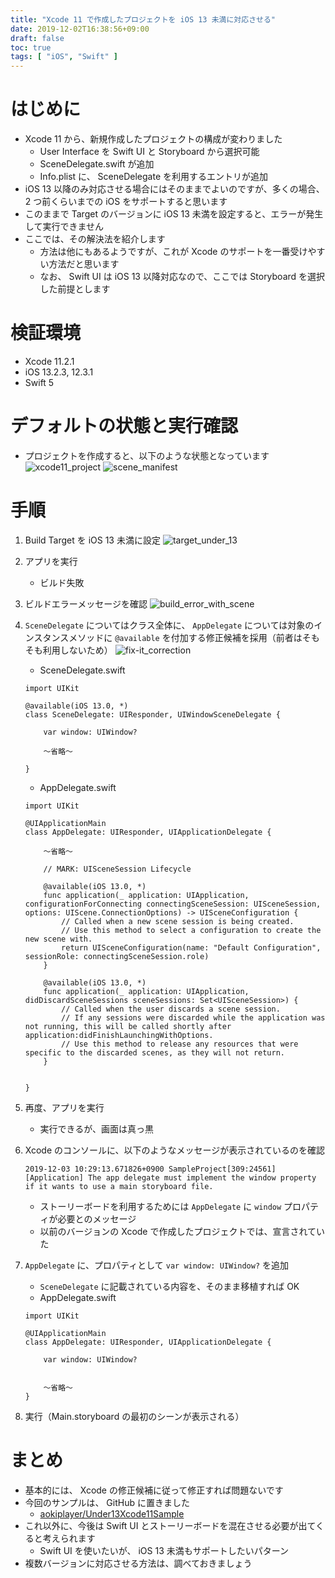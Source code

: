 ```yaml
---
title: "Xcode 11 で作成したプロジェクトを iOS 13 未満に対応させる"
date: 2019-12-02T16:38:56+09:00
draft: false
toc: true
tags: [ "iOS", "Swift" ]
---
```


# はじめに
- Xcode 11 から、新規作成したプロジェクトの構成が変わりました
    - User Interface を Swift UI と Storyboard から選択可能
    - SceneDelegate.swift が追加
    - Info.plist に、 SceneDelegate を利用するエントリが追加
- iOS 13 以降のみ対応させる場合にはそのままでよいのですが、多くの場合、 2 つ前くらいまでの iOS をサポートすると思います
- このままで Target のバージョンに iOS 13 未満を設定すると、エラーが発生して実行できません
- ここでは、その解決法を紹介します
    - 方法は他にもあるようですが、これが Xcode のサポートを一番受けやすい方法だと思います
    - なお、 Swift UI は iOS 13 以降対応なので、ここでは Storyboard を選択した前提とします

# 検証環境
- Xcode 11.2.1
- iOS 13.2.3, 12.3.1
- Swift 5

# デフォルトの状態と実行確認
- プロジェクトを作成すると、以下のような状態となっています
    ![xcode11_project](/images/adopt-under-xcode11/xcode11_project.png)
    ![scene_manifest](/images/adopt-under-xcode11/scene_manifest.png)

# 手順
1. Build Target を iOS 13 未満に設定
    ![target_under_13](/images/adopt-under-xcode11/target_under_13.png)
2. アプリを実行
    - ビルド失敗
3. ビルドエラーメッセージを確認
    ![build_error_with_scene](/images/adopt-under-xcode11/build_error_with_scene.png)
4. `SceneDelegate` についてはクラス全体に、 `AppDelegate` については対象のインスタンスメソッドに `@available` を付加する修正候補を採用（前者はそもそも利用しないため）
    ![fix-it_correction](/images/adopt-under-xcode11/fix-it_correction.png)
    
    - SceneDelegate.swift
    ```
    import UIKit

    @available(iOS 13.0, *)
    class SceneDelegate: UIResponder, UIWindowSceneDelegate {

        var window: UIWindow?

        〜省略〜

    }
    ```
    - AppDelegate.swift
    ```
    import UIKit

    @UIApplicationMain
    class AppDelegate: UIResponder, UIApplicationDelegate {

        〜省略〜

        // MARK: UISceneSession Lifecycle

        @available(iOS 13.0, *)
        func application(_ application: UIApplication, configurationForConnecting connectingSceneSession: UISceneSession, options: UIScene.ConnectionOptions) -> UISceneConfiguration {
            // Called when a new scene session is being created.
            // Use this method to select a configuration to create the new scene with.
            return UISceneConfiguration(name: "Default Configuration", sessionRole: connectingSceneSession.role)
        }

        @available(iOS 13.0, *)
        func application(_ application: UIApplication, didDiscardSceneSessions sceneSessions: Set<UISceneSession>) {
            // Called when the user discards a scene session.
            // If any sessions were discarded while the application was not running, this will be called shortly after application:didFinishLaunchingWithOptions.
            // Use this method to release any resources that were specific to the discarded scenes, as they will not return.
        }


    }

    ```


5. 再度、アプリを実行
    - 実行できるが、画面は真っ黒
6. Xcode のコンソールに、以下のようなメッセージが表示されているのを確認
    ```
    2019-12-03 10:29:13.671826+0900 SampleProject[309:24561] [Application] The app delegate must implement the window property if it wants to use a main storyboard file.
    ```
    - ストーリーボードを利用するためには `AppDelegate` に `window` プロパティが必要とのメッセージ
    - 以前のバージョンの Xcode で作成したプロジェクトでは、宣言されていた
7. `AppDelegate` に、プロパティとして `var window: UIWindow?` を追加
    - `SceneDelegate` に記載されている内容を、そのまま移植すれば OK
    - AppDelegate.swift
    ```
    import UIKit

    @UIApplicationMain
    class AppDelegate: UIResponder, UIApplicationDelegate {

        var window: UIWindow?


        〜省略〜
    }
    ```

8. 実行（Main.storyboard の最初のシーンが表示される）

# まとめ
- 基本的には、 Xcode の修正候補に従って修正すれば問題ないです
- 今回のサンプルは、 GitHub に置きました
    - [aokiplayer/Under13Xcode11Sample](https://github.com/aokiplayer/Under13Xcode11Sample)
- これ以外に、今後は Swift UI とストーリーボードを混在させる必要が出てくると考えられます
    - Swift UI を使いたいが、 iOS 13 未満もサポートしたいパターン
- 複数バージョンに対応させる方法は、調べておきましょう
